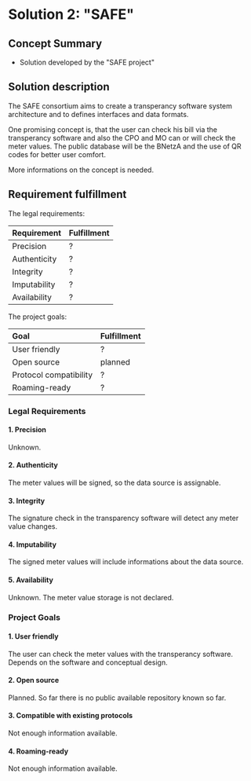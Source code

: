 # Solution 2: "SAFE"

## Concept Summary

 * Solution developed by the "SAFE project"

## Solution description

The SAFE consortium aims to create a transperancy software system architecture and to defines interfaces and data formats.

One promising concept is, that the user can check his bill via the transperancy software and also the CPO and MO can or will check the meter values. The public database will be the BNetzA and the use of QR codes for better user comfort.

More informations on the concept is needed.

## Requirement fulfillment

The legal requirements:

| Requirement 	| Fulfillment |
|:--------------|:------------|
| Precision 	| ? |
| Authenticity 	| ? |
| Integrity 	| ? |
| Imputability 	| ? |
| Availability 	| ? |

The project goals:

| Goal 		| Fulfillment |
|:--------------|:------------|
| User friendly 		| ? |
| Open source 			| planned |
| Protocol compatibility 	| ? |
| Roaming-ready 		| ? |


### Legal Requirements

#### 1. Precision

Unknown.


#### 2. Authenticity

The meter values will be signed, so the data source is assignable.


#### 3. Integrity

The signature check in the transparency software will detect any meter value changes.


#### 4. Imputability

The signed meter values will include informations about the data source.


#### 5. Availability

Unknown. The meter value storage is not declared.


### Project Goals

#### 1. User friendly

The user can check the meter values with the transperancy software. Depends on the software and conceptual design.


#### 2. Open source

Planned. So far there is no public available repository known so far.


#### 3. Compatible with existing protocols

Not enough information available.


#### 4. Roaming-ready
 
Not enough information available.
